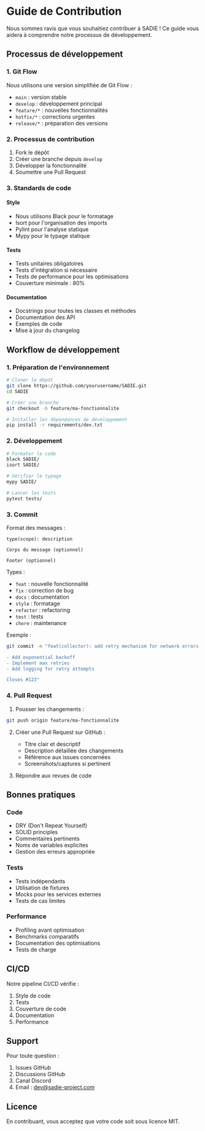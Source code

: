 # Guide de Contribution

Nous sommes ravis que vous souhaitiez contribuer à SADIE ! Ce guide vous aidera à comprendre notre processus de développement.

## Processus de développement

### 1. Git Flow

Nous utilisons une version simplifiée de Git Flow :

- `main` : version stable
- `develop` : développement principal
- `feature/*` : nouvelles fonctionnalités
- `hotfix/*` : corrections urgentes
- `release/*` : préparation des versions

### 2. Processus de contribution

1. Fork le dépôt
2. Créer une branche depuis `develop`
3. Développer la fonctionnalité
4. Soumettre une Pull Request

### 3. Standards de code

#### Style
- Nous utilisons Black pour le formatage
- Isort pour l'organisation des imports
- Pylint pour l'analyse statique
- Mypy pour le typage statique

#### Tests
- Tests unitaires obligatoires
- Tests d'intégration si nécessaire
- Tests de performance pour les optimisations
- Couverture minimale : 80%

#### Documentation
- Docstrings pour toutes les classes et méthodes
- Documentation des API
- Exemples de code
- Mise à jour du changelog

## Workflow de développement

### 1. Préparation de l'environnement

```bash
# Cloner le dépôt
git clone https://github.com/yourusername/SADIE.git
cd SADIE

# Créer une branche
git checkout -b feature/ma-fonctionnalite

# Installer les dépendances de développement
pip install -r requirements/dev.txt
```

### 2. Développement

```bash
# Formater le code
black SADIE/
isort SADIE/

# Vérifier le typage
mypy SADIE/

# Lancer les tests
pytest tests/
```

### 3. Commit

Format des messages :
```
type(scope): description

Corps du message (optionnel)

Footer (optionnel)
```

Types :
- `feat` : nouvelle fonctionnalité
- `fix` : correction de bug
- `docs` : documentation
- `style` : formatage
- `refactor` : refactoring
- `test` : tests
- `chore` : maintenance

Exemple :
```bash
git commit -m "feat(collector): add retry mechanism for network errors

- Add exponential backoff
- Implement max retries
- Add logging for retry attempts

Closes #123"
```

### 4. Pull Request

1. Pousser les changements :
```bash
git push origin feature/ma-fonctionnalite
```

2. Créer une Pull Request sur GitHub :
   - Titre clair et descriptif
   - Description détaillée des changements
   - Référence aux issues concernées
   - Screenshots/captures si pertinent

3. Répondre aux revues de code

## Bonnes pratiques

### Code
- DRY (Don't Repeat Yourself)
- SOLID principles
- Commentaires pertinents
- Noms de variables explicites
- Gestion des erreurs appropriée

### Tests
- Tests indépendants
- Utilisation de fixtures
- Mocks pour les services externes
- Tests de cas limites

### Performance
- Profiling avant optimisation
- Benchmarks comparatifs
- Documentation des optimisations
- Tests de charge

## CI/CD

Notre pipeline CI/CD vérifie :

1. Style de code
2. Tests
3. Couverture de code
4. Documentation
5. Performance

## Support

Pour toute question :

1. Issues GitHub
2. Discussions GitHub
3. Canal Discord
4. Email : dev@sadie-project.com

## Licence

En contribuant, vous acceptez que votre code soit sous licence MIT. 